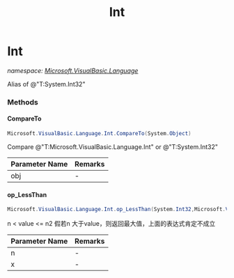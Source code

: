 ﻿---
title: Int
---

# Int
_namespace: [Microsoft.VisualBasic.Language](N-Microsoft.VisualBasic.Language.html)_

Alias of @"T:System.Int32"



### Methods

#### CompareTo
```csharp
Microsoft.VisualBasic.Language.Int.CompareTo(System.Object)
```
Compare @"T:Microsoft.VisualBasic.Language.Int" or @"T:System.Int32"

|Parameter Name|Remarks|
|--------------|-------|
|obj|-|


#### op_LessThan
```csharp
Microsoft.VisualBasic.Language.Int.op_LessThan(System.Int32,Microsoft.VisualBasic.Language.Int)
```
n < value <= n2
 假若n 大于value，则返回最大值，上面的表达式肯定不成立

|Parameter Name|Remarks|
|--------------|-------|
|n|-|
|x|-|



